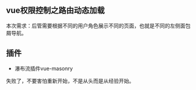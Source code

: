 ## vue权限控制之路由动态加载
本次需求：后管需要根据不同的用户角色展示不同的页面，也就是不同的左侧面包屑导航。



## 插件

+ 瀑布流插件vue-masonry


失败了，不要害怕重新开始，不是从头而是从经验开始。




